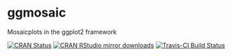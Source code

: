 # ggmosaic
Mosaicplots in the ggplot2 framework 

[![CRAN Status](http://www.r-pkg.org/badges/version/ggmosaic)](https://cran.r-project.org/package=ggmosaic) [![CRAN RStudio mirror downloads](http://cranlogs.r-pkg.org/badges/ggmosaic)](http://www.r-pkg.org/pkg/ggmosaic) 
[![Travis-CI Build Status](https://travis-ci.org/haleyjeppson/ggmosaic.svg?branch=master)](https://travis-ci.org/haleyjeppson/ggmosaic)
